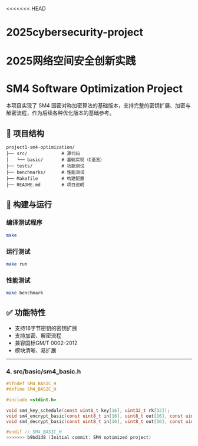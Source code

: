 <<<<<<< HEAD
# 2025cybersecurity-project
2025网络空间安全创新实践
=======
# SM4 Software Optimization Project

本项目实现了 SM4 国密对称加密算法的基础版本，支持完整的密钥扩展、加密与解密流程，作为后续各种优化版本的基础参考。

## 📁 项目结构
```
project1-sm4-optimization/
├── src/             # 源代码
│   └── basic/       # 基础实现（C语言）
├── tests/           # 功能测试
├── benchmarks/      # 性能测试
├── Makefile         # 构建配置
├── README.md        # 项目说明
```

## 🔧 构建与运行

### 编译测试程序
```bash
make
```

### 运行测试
```bash
make run
```

### 性能测试
```bash
make benchmark
```

## ✅ 功能特性
- 支持16字节密钥的密钥扩展
- 支持加密、解密流程
- 兼容国标GM/T 0002-2012
- 模块清晰、易扩展

---

### 4. src/basic/sm4_basic.h

```c
#ifndef SM4_BASIC_H
#define SM4_BASIC_H

#include <stdint.h>

void sm4_key_schedule(const uint8_t key[16], uint32_t rk[32]);
void sm4_encrypt_basic(const uint8_t in[16], uint8_t out[16], const uint32_t rk[32]);
void sm4_decrypt_basic(const uint8_t in[16], uint8_t out[16], const uint32_t rk[32]);

#endif // SM4_BASIC_H
>>>>>>> b9bd1d8 (Initial commit: SM4 optimized project)
